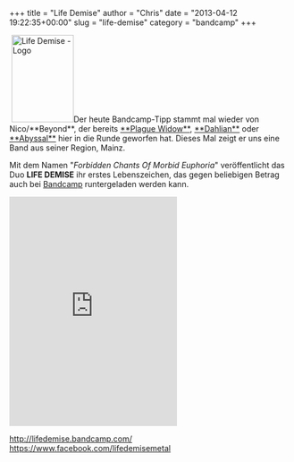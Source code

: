 +++
title = "Life Demise"
author = "Chris"
date = "2013-04-12 19:22:35+00:00"
slug = "life-demise"
category = "bandcamp"
+++

<img src="http://necroslaughter.de/wp-content/uploads/2013/04/Life-Demise-Forbidden-Chants-Of-Morbid-Euphoria-197x200.jpg" alt="Life Demise - Forbidden Chants Of Morbid Euphoria" width="0" height="0" class="alignleft size-medium wp-image-10618" />
<img src="http://necroslaughter.de/wp-content/uploads/2013/04/Life-Demise-Logo.png" alt="Life Demise - Logo" width="111" height="156" class="alignleft size-full wp-image-10617" />Der heute Bandcamp-Tipp stammt mal wieder von Nico/**Beyond**, der bereits <a href="http://necroslaughter.de/2013/02/plague-widow/" title="Plague Widow">**Plague Widow**</a>, <a href="http://necroslaughter.de/2013/01/dahlian/" title="Dahlian">**Dahlian**</a> oder <a href="http://necroslaughter.de/2013/01/abyssal/" title="Abyssal">**Abyssal**</a> hier in die Runde geworfen hat. Dieses Mal zeigt er uns eine Band aus seiner Region, Mainz. 

Mit dem Namen "_Forbidden Chants Of Morbid Euphoria_" veröffentlicht das Duo **LIFE DEMISE** ihr erstes Lebenszeichen, das gegen beliebigen Betrag auch bei <a href="http://lifedemise.bandcamp.com/">Bandcamp</a> runtergeladen werden kann.

<iframe width="300" height="410" style="position: relative; display: block; width: 300px; height: 410px;" src="http://bandcamp.com/EmbeddedPlayer/v=2/album=3159262486/size=grande3/bgcol=222222/linkcol=FFFFFF/" allowtransparency="true" frameborder="0"><a href="http://lifedemise.bandcamp.com/album/forbidden-chants-of-morbid-euphoria">Forbidden Chants Of Morbid Euphoria by Life Demise</a></iframe>

<a href="http://lifedemise.bandcamp.com/">http://lifedemise.bandcamp.com/</a>
<a href="https://www.facebook.com/lifedemisemetal">https://www.facebook.com/lifedemisemetal</a>
